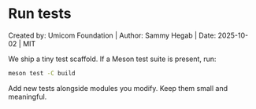 # Run tests

Created by: Umicom Foundation | Author: Sammy Hegab | Date: 2025-10-02 | MIT

We ship a tiny test scaffold. If a Meson test suite is present, run:

```bash
meson test -C build
```

Add new tests alongside modules you modify. Keep them small and meaningful.
